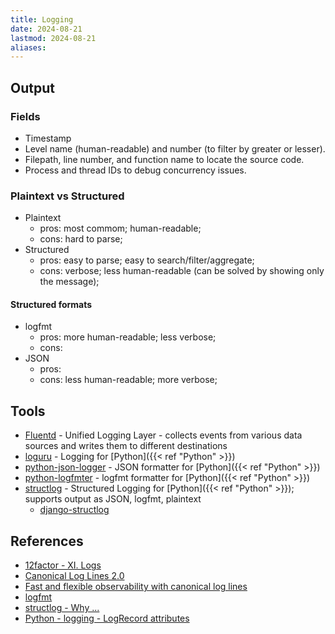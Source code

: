 ```yaml
---
title: Logging
date: 2024-08-21
lastmod: 2024-08-21
aliases:
---
```


## Output
### Fields
- Timestamp
- Level name (human-readable) and number (to filter by greater or lesser).
- Filepath, line number, and function name to locate the source code.
- Process and thread IDs to debug concurrency issues.


### Plaintext vs Structured
- Plaintext
    * pros: most commom; human-readable;
    * cons: hard to parse;
- Structured
    * pros: easy to parse; easy to search/filter/aggregate;
    * cons: verbose; less human-readable (can be solved by showing only the
      message);

#### Structured formats
- logfmt
    * pros: more human-readable; less verbose;
    * cons:
- JSON
    * pros:
    * cons: less human-readable; more verbose;



## Tools
- [Fluentd](https://github.com/fluent/fluentd) - Unified Logging Layer -
  collects events from various data sources and writes them to different
  destinations
- [loguru](https://github.com/delgan/loguru) - Logging for
  [Python]({{< ref "Python" >}})
- [python-json-logger](https://github.com/madzak/python-json-logger) - JSON
  formatter for [Python]({{< ref "Python" >}})
- [python-logfmter](https://github.com/jteppinette/python-logfmter) - logfmt
  formatter for [Python]({{< ref "Python" >}})
- [structlog](https://github.com/hynek/structlog) - Structured Logging for
  [Python]({{< ref "Python" >}}); supports output as JSON, logfmt, plaintext
    * [django-structlog](https://github.com/jrobichaud/django-structlog)



## References
- [12factor - XI. Logs](https://12factor.net/logs)
- [Canonical Log Lines 2.0](https://brandur.org/nanoglyphs/025-logs#canonical-log-lines-2)
- [Fast and flexible observability with canonical log lines](https://stripe.com/blog/canonical-log-lines)
- [logfmt](https://brandur.org/logfmt)
- [structlog - Why ...](https://www.structlog.org/en/stable/why.html)
- [Python - logging - LogRecord attributes](https://docs.python.org/3/library/logging.html#logrecord-attributes)
